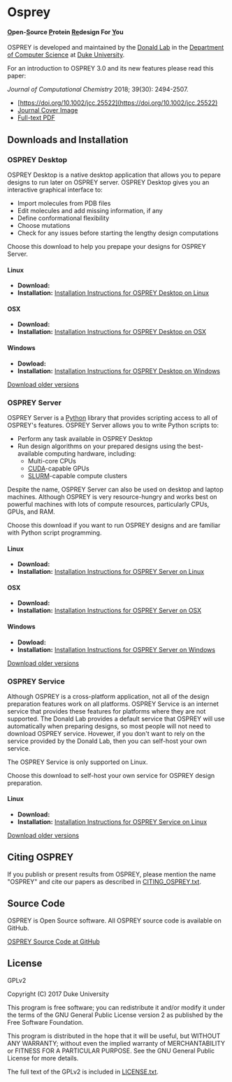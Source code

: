 
# Osprey

<!--
use raw HTML here, since apparently markdown doesn't have any markup for underlines
-->
<style>
    .u {
        text-decoration: underline;
    }
</style>
<h4>
    <span class="u">O</span>pen-<span class="u">S</span>ource
    <span class="u">P</span>rotein
    <span class="u">Re</span>design
    For
    <span class="u">Y</span>ou
</h4>

OSPREY is developed and maintained by the [Donald Lab][dlab] in the
[Department of Computer Science][dukecs] at [Duke University][duke].

[dlab]: http://www.cs.duke.edu/donaldlab/home.php
[dukecs]: http://www.cs.duke.edu/
[duke]: https://www.duke.edu/

For an introduction to OSPREY 3.0 and its new features please read this paper:

*Journal of Computational Chemistry* 2018; 39(30): 2494-2507.
 * [https://doi.org/10.1002/jcc.25522](https://doi.org/10.1002/jcc.25522) 
 * [Journal Cover Image](http://www.cs.duke.edu/brd/papers/jcc18-osprey3point0/cover-jcc.25043.pdf)
 * [Full-text PDF](http://www.cs.duke.edu/brd/papers/jcc18-osprey3point0/jcc18-osprey-donald.pdf)


## Downloads and Installation

### OSPREY Desktop

OSPREY Desktop is a native desktop application that allows you to pepare designs to run later
on OSPREY server. OSPREY Desktop gives you an interactive graphical interface to:
 * Import molecules from PDB files
 * Edit molecules and add missing information, if any
 * Define conformational flexibility
 * Choose mutations
 * Check for any issues before starting the lengthy design computations

Choose this download to help you prepape your designs for OSPREY Server.

<!-- these <span> HTML tags' contents are auto-generated. if you edit them manually, your changes will be lost -->

#### Linux
* **Download:** <span id="download/desktop/linux/latest"></span>
* **Installation:** [Installation Instructions for OSPREY Desktop on Linux](install/desktop-linux)

#### OSX
* **Download:** <span id="download/desktop/osx/latest"></span>
* **Installation:** [Installation Instructions for OSPREY Desktop on OSX](install/desktop-osx)

#### Windows
* **Dowload:** <span id="download/desktop/windows/latest"></span>
* **Installation:** [Installation Instructions for OSPREY Desktop on Windows](install/desktop-windows)


[Download older versions](install/versions/#osprey-desktop)


### OSPREY Server

OSPREY Server is a [Python][python] library that provides scripting access to all of OSPREY's features.
OSPREY Server allows you to write Python scripts to:
 * Perform any task available in OSPREY Desktop
 * Run design algorithms on your prepared designs using the best-available computing hardware, including:
   * Multi-core CPUs
   * [CUDA][cuda]-capable GPUs
   * [SLURM][slurm]-capable compute clusters

[python]: https://www.python.org/
[cuda]: http://www.nvidia.com/cuda
[slurm]: https://slurm.schedmd.com/overview.html

Despite the name, OSPREY Server can also be used on desktop and laptop machines.
Although OSPREY is very resource-hungry and works best on powerful machines with lots of compute resources,
particularly CPUs, GPUs, and RAM.

Choose this download if you want to run OSPREY designs and are familiar with Python script programming.

<!-- these <span> HTML tags' contents are auto-generated. if you edit them manually, your changes will be lost -->

#### Linux
 * **Download:** <span id="download/server/linux/latest"></span>
 * **Installation:** [Installation Instructions for OSPREY Server on Linux](install/server-linux)

#### OSX
 * **Download:** <span id="download/server/osx/latest"></span>
 * **Installation:** [Installation Instructions for OSPREY Server on OSX](install/server-osx)

#### Windows
 * **Dowload:** <span id="download/server/windows/latest"></span>
 * **Installation:** [Installation Instructions for OSPREY Server on Windows](install/server-windows)


[Download older versions](install/versions/#osprey-server)


### OSPREY Service

Although OSPREY is a cross-platform application, not all of the design preparation features work on all platforms.
OSPREY Service is an internet service that provides these features for platforms where they are not supported.
The Donald Lab provides a default service that OSPREY will use automatically when preparing designs, so
most people will not need to download OSPREY service. Hovewer, if you don't want to rely on the service
provided by the Donald Lab, then you can self-host your own service.

The OSPREY Service is only supported on Linux.

Choose this download to self-host your own service for OSPREY design preparation.

<!-- these <span> HTML tags' contents are auto-generated. if you edit them manually, your changes will be lost -->

#### Linux
* **Download:** <span id="download/service-docker/linux/latest"></span>
* **Installation:** [Installation Instructions for OSPREY Service on Linux](install/service-docker-linux)


[Download older versions](install/versions/#osprey-service)


## Citing OSPREY

If you publish or present results from OSPREY, please mention the name "OSPREY"
and cite our papers as described in [CITING_OSPREY.txt][citing].

[citing]: https://github.com/donaldlab/OSPREY3/blob/main/CITING_OSPREY.txt


## Source Code

OSPREY is Open Source software. All OSPREY source code is available on GitHub.

[OSPREY Source Code at GitHub](https://github.com/donaldlab/OSPREY3)


## License

GPLv2

Copyright (C) 2017 Duke University

This program is free software; you can redistribute it and/or modify it under the terms of the
GNU General Public License version 2 as published by the Free Software Foundation.

This program is distributed in the hope that it will be useful, but WITHOUT ANY WARRANTY;
without even the implied warranty of MERCHANTABILITY or FITNESS FOR A PARTICULAR PURPOSE.
See the GNU General Public License for more details.

The full text of the GPLv2 is included in [LICENSE.txt][license].

[license]: https://github.com/donaldlab/OSPREY3/blob/main/LICENSE.txt
